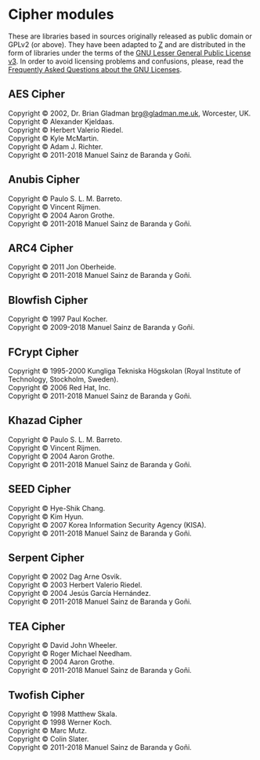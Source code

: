 # Cipher modules
These are libraries based in sources originally released as public domain or GPLv2 (or above). They have been adapted to [Z](http://github.com/redcode/Z) and are distributed in the form of libraries under the terms of the [GNU Lesser General Public License v3](http://www.gnu.org/copyleft/lgpl.html). In order to avoid licensing problems and confusions, please, read the [Frequently Asked Questions about the GNU Licenses](http://www.gnu.org/licenses/gpl-faq.en.html#AllCompatibility).

## AES Cipher
Copyright © 2002, Dr. Brian Gladman <brg@gladman.me.uk>, Worcester, UK.  
Copyright © Alexander Kjeldaas.  
Copyright © Herbert Valerio Riedel.  
Copyright © Kyle McMartin.  
Copyright © Adam J. Richter.  
Copyright © 2011-2018 Manuel Sainz de Baranda y Goñi.  

## Anubis Cipher
Copyright © Paulo S. L. M. Barreto.  
Copyright © Vincent Rijmen.  
Copyright © 2004 Aaron Grothe.  
Copyright © 2011-2018 Manuel Sainz de Baranda y Goñi.  

## ARC4 Cipher
Copyright © 2011 Jon Oberheide.  
Copyright © 2011-2018 Manuel Sainz de Baranda y Goñi.  

## Blowfish Cipher
Copyright © 1997 Paul Kocher.  
Copyright © 2009-2018 Manuel Sainz de Baranda y Goñi.  

## FCrypt Cipher
Copyright © 1995-2000 Kungliga Tekniska Högskolan (Royal Institute of Technology, Stockholm, Sweden).  
Copyright © 2006 Red Hat, Inc.  
Copyright © 2011-2018 Manuel Sainz de Baranda y Goñi.  

## Khazad Cipher
Copyright © Paulo S. L. M. Barreto.  
Copyright © Vincent Rijmen.  
Copyright © 2004 Aaron Grothe.  
Copyright © 2011-2018 Manuel Sainz de Baranda y Goñi.  

## SEED Cipher
Copyright © Hye-Shik Chang.  
Copyright © Kim Hyun.  
Copyright © 2007 Korea Information Security Agency (KISA).  
Copyright © 2011-2018 Manuel Sainz de Baranda y Goñi.  

## Serpent Cipher
Copyright © 2002 Dag Arne Osvik.  
Copyright © 2003 Herbert Valerio Riedel.  
Copyright © 2004 Jesús García Hernández.  
Copyright © 2011-2018 Manuel Sainz de Baranda y Goñi.  

## TEA Cipher
Copyright © David John Wheeler.  
Copyright © Roger Michael Needham.  
Copyright © 2004 Aaron Grothe.  
Copyright © 2011-2018 Manuel Sainz de Baranda y Goñi.  

## Twofish Cipher
Copyright © 1998 Matthew Skala.  
Copyright © 1998 Werner Koch.  
Copyright © Marc Mutz.  
Copyright © Colin Slater.  
Copyright © 2011-2018 Manuel Sainz de Baranda y Goñi.  
